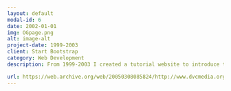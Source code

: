 ```yaml
---
layout: default
modal-id: 6
date: 2002-01-01
img: OGpage.png
alt: image-alt
project-date: 1999-2003
client: Start Bootstrap
category: Web Development
description: From 1999-2003 I created a tutorial website to introduce those new to UNIX and Linux, Cisco networking, and system administration to commands and concepts like the OSI Model. Although the server is long gone, this website is still available via The Internet Archive’s Wayback Machine.

url: https://web.archive.org/web/20050308085824/http://www.dvcmedia.org/~adri/work.html
---
```

